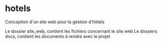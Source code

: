 # hotels
Conception d'un site web pour la gestion d'hôtels

Le dossier site_web, contient les fichiers concernant le site web
Le dossiers docs, contient les documents à rendre avec le projet
